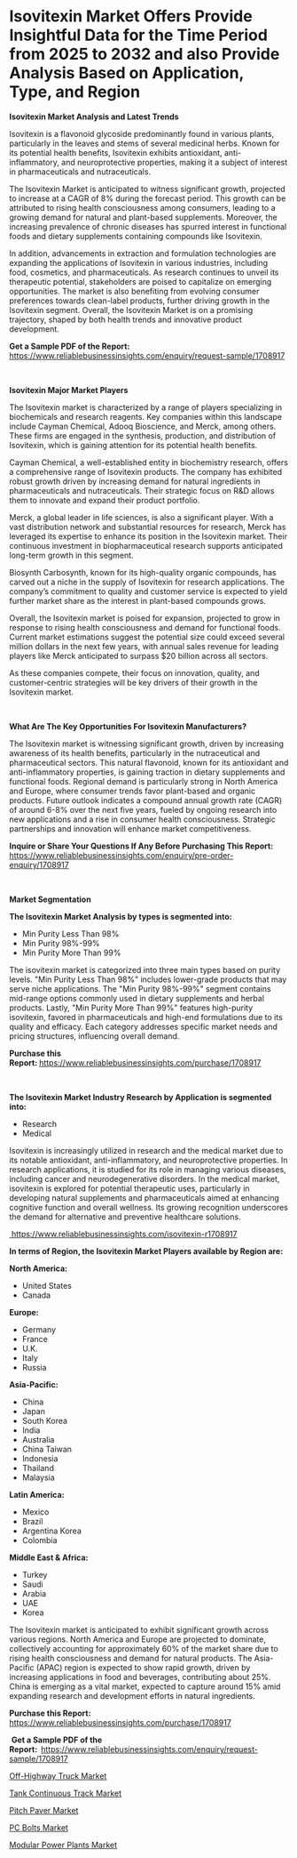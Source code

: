 <p><h1>Isovitexin Market Offers Provide Insightful Data for the Time Period from 2025 to 2032 and also Provide Analysis Based on Application, Type, and Region</h1></p><p><strong>Isovitexin Market Analysis and Latest Trends</strong></p>
<p><p>Isovitexin is a flavonoid glycoside predominantly found in various plants, particularly in the leaves and stems of several medicinal herbs. Known for its potential health benefits, Isovitexin exhibits antioxidant, anti-inflammatory, and neuroprotective properties, making it a subject of interest in pharmaceuticals and nutraceuticals. </p><p>The Isovitexin Market is anticipated to witness significant growth, projected to increase at a CAGR of 8% during the forecast period. This growth can be attributed to rising health consciousness among consumers, leading to a growing demand for natural and plant-based supplements. Moreover, the increasing prevalence of chronic diseases has spurred interest in functional foods and dietary supplements containing compounds like Isovitexin.</p><p>In addition, advancements in extraction and formulation technologies are expanding the applications of Isovitexin in various industries, including food, cosmetics, and pharmaceuticals. As research continues to unveil its therapeutic potential, stakeholders are poised to capitalize on emerging opportunities. The market is also benefiting from evolving consumer preferences towards clean-label products, further driving growth in the Isovitexin segment. Overall, the Isovitexin Market is on a promising trajectory, shaped by both health trends and innovative product development.</p></p>
<p><strong>Get a Sample PDF of the Report:&nbsp;</strong> <a href="https://www.reliablebusinessinsights.com/enquiry/request-sample/1708917?utm_campaign=950&utm_medium=2&utm_source=Github&utm_content=ia&utm_term=27032025&utm_id=isovitexin">https://www.reliablebusinessinsights.com/enquiry/request-sample/1708917</a></p>
<p>&nbsp;</p>
<p><strong>Isovitexin Major Market Players</strong></p>
<p><p>The Isovitexin market is characterized by a range of players specializing in biochemicals and research reagents. Key companies within this landscape include Cayman Chemical, Adooq Bioscience, and Merck, among others. These firms are engaged in the synthesis, production, and distribution of Isovitexin, which is gaining attention for its potential health benefits.</p><p>Cayman Chemical, a well-established entity in biochemistry research, offers a comprehensive range of Isovitexin products. The company has exhibited robust growth driven by increasing demand for natural ingredients in pharmaceuticals and nutraceuticals. Their strategic focus on R&D allows them to innovate and expand their product portfolio.</p><p>Merck, a global leader in life sciences, is also a significant player. With a vast distribution network and substantial resources for research, Merck has leveraged its expertise to enhance its position in the Isovitexin market. Their continuous investment in biopharmaceutical research supports anticipated long-term growth in this segment.</p><p>Biosynth Carbosynth, known for its high-quality organic compounds, has carved out a niche in the supply of Isovitexin for research applications. The company’s commitment to quality and customer service is expected to yield further market share as the interest in plant-based compounds grows.</p><p>Overall, the Isovitexin market is poised for expansion, projected to grow in response to rising health consciousness and demand for functional foods. Current market estimations suggest the potential size could exceed several million dollars in the next few years, with annual sales revenue for leading players like Merck anticipated to surpass $20 billion across all sectors.</p><p>As these companies compete, their focus on innovation, quality, and customer-centric strategies will be key drivers of their growth in the Isovitexin market.</p></p>
<p>&nbsp;</p>
<p><strong>What Are The Key Opportunities For Isovitexin Manufacturers?</strong></p>
<p><p>The Isovitexin market is witnessing significant growth, driven by increasing awareness of its health benefits, particularly in the nutraceutical and pharmaceutical sectors. This natural flavonoid, known for its antioxidant and anti-inflammatory properties, is gaining traction in dietary supplements and functional foods. Regional demand is particularly strong in North America and Europe, where consumer trends favor plant-based and organic products. Future outlook indicates a compound annual growth rate (CAGR) of around 6-8% over the next five years, fueled by ongoing research into new applications and a rise in consumer health consciousness. Strategic partnerships and innovation will enhance market competitiveness.</p></p>
<p><strong>Inquire or Share Your Questions If Any Before Purchasing This Report:</strong> <a href="https://www.reliablebusinessinsights.com/enquiry/pre-order-enquiry/1708917?utm_campaign=950&utm_medium=2&utm_source=Github&utm_content=ia&utm_term=27032025&utm_id=isovitexin">https://www.reliablebusinessinsights.com/enquiry/pre-order-enquiry/1708917</a></p>
<p>&nbsp;</p>
<p><strong>Market Segmentation</strong></p>
<p><strong>The Isovitexin Market Analysis by types is segmented into:</strong></p>
<p><ul><li>Min Purity Less Than 98%</li><li>Min Purity 98%-99%</li><li>Min Purity More Than 99%</li></ul></p>
<p><p>The isovitexin market is categorized into three main types based on purity levels. "Min Purity Less Than 98%" includes lower-grade products that may serve niche applications. The "Min Purity 98%-99%" segment contains mid-range options commonly used in dietary supplements and herbal products. Lastly, "Min Purity More Than 99%" features high-purity isovitexin, favored in pharmaceuticals and high-end formulations due to its quality and efficacy. Each category addresses specific market needs and pricing structures, influencing overall demand.</p></p>
<p><strong>Purchase this Report:&nbsp;</strong><a href="https://www.reliablebusinessinsights.com/purchase/1708917?utm_campaign=950&utm_medium=2&utm_source=Github&utm_content=ia&utm_term=27032025&utm_id=isovitexin">https://www.reliablebusinessinsights.com/purchase/1708917</a></p>
<p>&nbsp;</p>
<p><strong>The Isovitexin Market Industry Research by Application is segmented into:</strong></p>
<p><ul><li>Research</li><li>Medical</li></ul></p>
<p><p>Isovitexin is increasingly utilized in research and the medical market due to its notable antioxidant, anti-inflammatory, and neuroprotective properties. In research applications, it is studied for its role in managing various diseases, including cancer and neurodegenerative disorders. In the medical market, isovitexin is explored for potential therapeutic uses, particularly in developing natural supplements and pharmaceuticals aimed at enhancing cognitive function and overall wellness. Its growing recognition underscores the demand for alternative and preventive healthcare solutions.</p></p>
<p><a href="https://www.reliablebusinessinsights.com/isovitexin-r1708917?utm_campaign=950&utm_medium=2&utm_source=Github&utm_content=ia&utm_term=27032025&utm_id=isovitexin">&nbsp;https://www.reliablebusinessinsights.com/isovitexin-r1708917</a></p>
<p><strong>In terms of Region, the Isovitexin Market Players available by Region are:</strong></p>
<p>
    <p> <strong> North America: </strong>
        <ul>
            <li>United States</li>
            <li>Canada</li>
        </ul>
        </p> 
    <p> <strong> Europe: </strong>
        <ul>
            <li>Germany</li>
            <li>France</li>
            <li>U.K.</li>
            <li>Italy</li>
            <li>Russia</li>
        </ul>
        </p> 
    <p> <strong> Asia-Pacific: </strong>
        <ul>
            <li>China</li>
            <li>Japan</li>
            <li>South Korea</li>
            <li>India</li>
            <li>Australia</li>
            <li>China Taiwan</li>
            <li>Indonesia</li>
            <li>Thailand</li>
            <li>Malaysia</li>
        </ul>
        </p> 
    <p> <strong> Latin America: </strong>
        <ul>
            <li>Mexico</li>
            <li>Brazil</li>
            <li>Argentina Korea</li>
            <li>Colombia</li>
        </ul>
        </p> 
    <p> <strong> Middle East & Africa: </strong>
        <ul>
            <li>Turkey</li>
            <li>Saudi</li>
            <li>Arabia</li>
            <li>UAE</li>
            <li>Korea</li>
        </ul>
    </p>
    </p>
<p><p>The Isovitexin market is anticipated to exhibit significant growth across various regions. North America and Europe are projected to dominate, collectively accounting for approximately 60% of the market share due to rising health consciousness and demand for natural products. The Asia-Pacific (APAC) region is expected to show rapid growth, driven by increasing applications in food and beverages, contributing about 25%. China is emerging as a vital market, expected to capture around 15% amid expanding research and development efforts in natural ingredients.</p></p>
<p><strong>Purchase this Report: </strong><a href="https://www.reliablebusinessinsights.com/purchase/1708917?utm_campaign=950&utm_medium=2&utm_source=Github&utm_content=ia&utm_term=27032025&utm_id=isovitexin">https://www.reliablebusinessinsights.com/purchase/1708917</a></p>
<p>&nbsp;<strong>Get a Sample PDF of the Report:&nbsp;&nbsp;</strong><a href="https://www.reliablebusinessinsights.com/enquiry/request-sample/1708917?utm_campaign=950&utm_medium=2&utm_source=Github&utm_content=ia&utm_term=27032025&utm_id=isovitexin">https://www.reliablebusinessinsights.com/enquiry/request-sample/1708917</a></p>
<p><strong></strong></p>
<p><p><a href="https://github.com/kaidaloeckf7/Market-Research-Report-List-1/blob/main/off-highway-truck-market.md?utm_campaign=950&utm_medium=2&utm_source=Github&utm_content=ia&utm_term=27032025&utm_id=isovitexin">Off-Highway Truck Market</a></p><p><a href="https://github.com/giulyankela/Market-Research-Report-List-1/blob/main/tank-continuous-track-market.md?utm_campaign=950&utm_medium=2&utm_source=Github&utm_content=ia&utm_term=27032025&utm_id=isovitexin">Tank Continuous Track Market</a></p><p><a href="https://github.com/theyasnare5w/Market-Research-Report-List-1/blob/main/pitch-paver-market.md?utm_campaign=950&utm_medium=2&utm_source=Github&utm_content=ia&utm_term=27032025&utm_id=isovitexin">Pitch Paver Market</a></p><p><a href="https://github.com/aaryaheron0c/Market-Research-Report-List-1/blob/main/pc-bolts-market.md?utm_campaign=950&utm_medium=2&utm_source=Github&utm_content=ia&utm_term=27032025&utm_id=isovitexin">PC Bolts Market</a></p><p><a href="https://github.com/nacarnzina/Market-Research-Report-List-1/blob/main/modular-power-plants-market.md?utm_campaign=950&utm_medium=2&utm_source=Github&utm_content=ia&utm_term=27032025&utm_id=isovitexin">Modular Power Plants Market</a></p></p>